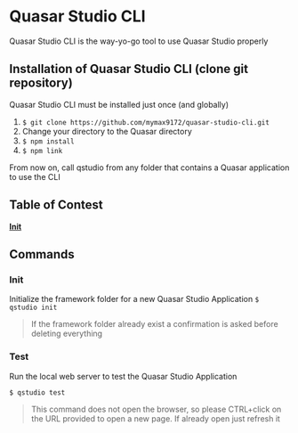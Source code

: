 # Quasar Studio CLI

Quasar Studio CLI is the way-yo-go tool to use Quasar Studio properly

## Installation of Quasar Studio CLI (clone git repository)

Quasar Studio CLI must be installed just once (and globally)

1. `$ git clone https://github.com/mymax9172/quasar-studio-cli.git`
2. Change your directory to the Quasar directory
3. `$ npm install`
4. `$ npm link`

From now on, call qstudio from any folder that contains a Quasar application to use the CLI

## **Table of Contest**

[**Init**](#init)

## Commands

### Init

Initialize the framework folder for a new Quasar Studio Application
`$ qstudio init`

> If the framework folder already exist a confirmation is asked before deleting everything

### Test

Run the local web server to test the Quasar Studio Application

`$ qstudio test`

> This command does not open the browser, so please CTRL+click on the URL provided to open a new page. If already open just refresh it
